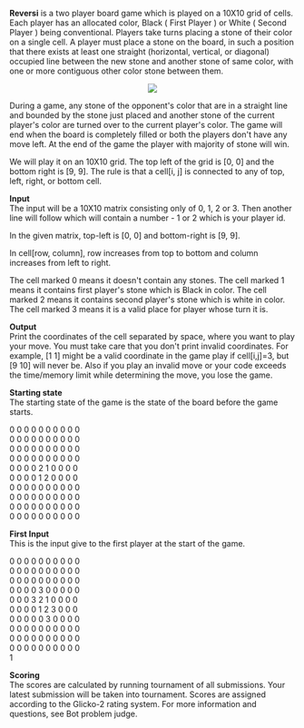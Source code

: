 **Reversi** is a two player board game which is played on a 10X10 grid of cells. Each player has an allocated color, Black ( First Player ) or White ( Second Player ) being conventional. Players take turns placing a stone of their color on a single cell. A player must place a stone on the board, in such a position that there exists at least one straight (horizontal, vertical, or diagonal) occupied line between the new stone and another stone of same color, with one or more contiguous other color stone between them.

<div style="text-align:center"><img src ="https://raw.githubusercontent.com/travis-w/Battle-of-Bots-5/master/reversi.png" /></div>

During a game, any stone of the opponent's color that are in a straight line and bounded by the stone just placed and another stone of the current player's color are turned over to the current player's color. The game will end when the board is completely filled or both the players don't have any move left. At the end of the game the player with majority of stone will win.

We will play it on an 10X10 grid. The top left of the grid is [0, 0] and the bottom right is [9, 9]. The rule is that a cell[i, j] is connected to any of top, left, right, or bottom cell.

__Input__  
The input will be a 10X10 matrix consisting only of 0, 1, 2 or 3. Then another line will follow which will contain a number - 1 or 2 which is your player id.

In the given matrix, top-left is [0, 0] and bottom-right is [9, 9].

In cell[row, column], row increases from top to bottom and column increases from left to right.

The cell marked 0 means it doesn't contain any stones. The cell marked 1 means it contains first player's stone which is Black in color. The cell marked 2 means it contains second player's stone which is white in color. The cell marked 3 means it is a valid place for player whose turn it is.

__Output__  
Print the coordinates of the cell separated by space, where you want to play your move. You must take care that you don't print invalid coordinates. For example, [1 1] might be a valid coordinate in the game play if cell[i,j]=3, but [9 10] will never be. Also if you play an invalid move or your code exceeds the time/memory limit while determining the move, you lose the game.

__Starting state__  
The starting state of the game is the state of the board before the game starts.

0 0 0 0 0 0 0 0 0 0  
0 0 0 0 0 0 0 0 0 0  
0 0 0 0 0 0 0 0 0 0  
0 0 0 0 0 0 0 0 0 0  
0 0 0 0 2 1 0 0 0 0  
0 0 0 0 1 2 0 0 0 0  
0 0 0 0 0 0 0 0 0 0  
0 0 0 0 0 0 0 0 0 0  
0 0 0 0 0 0 0 0 0 0  
0 0 0 0 0 0 0 0 0 0

__First Input__  
This is the input give to the first player at the start of the game.

0 0 0 0 0 0 0 0 0 0  
0 0 0 0 0 0 0 0 0 0  
0 0 0 0 0 0 0 0 0 0  
0 0 0 0 3 0 0 0 0 0  
0 0 0 3 2 1 0 0 0 0  
0 0 0 0 1 2 3 0 0 0  
0 0 0 0 0 3 0 0 0 0  
0 0 0 0 0 0 0 0 0 0  
0 0 0 0 0 0 0 0 0 0  
0 0 0 0 0 0 0 0 0 0  
1

__Scoring__  
The scores are calculated by running tournament of all submissions. Your latest submission will be taken into tournament. Scores are assigned according to the Glicko-2 rating system. For more information and questions, see Bot problem judge.
